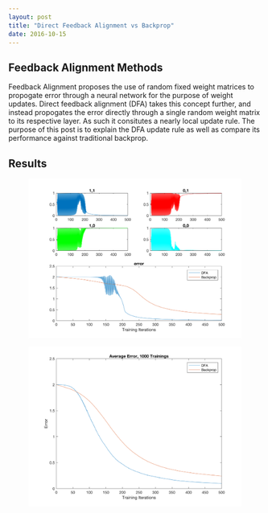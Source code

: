 ```yaml
---
layout: post
title: "Direct Feedback Alignment vs Backprop"
date: 2016-10-15
---
```


<div>

<h2>Feedback Alignment Methods</h2>

<p>Feedback Alignment proposes the use of random fixed weight matrices to propogate error through a neural network for the purpose of weight updates. Direct feedback alignment (DFA) takes this concept further, and instead propogates the error directly through a single random weight matrix to its respective layer. As such it consitutes a nearly local update rule. The purpose of this post is to explain the DFA update rule as well as compare its performance against traditional backprop. </p>

<h2>Results</h2>

<figure>
    <img src="/figures/DirectFeedbackAlignement_xor.png" alt="sample training">
</figure>

<figure>
 <img src="/figures/DirectFeedbackAlignement_xor_1000.png" alt="average error">
</figure>

</div>


